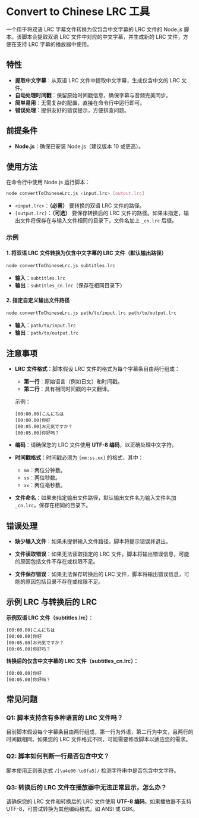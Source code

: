 # Convert to Chinese LRC 工具

一个用于将双语 LRC 字幕文件转换为仅包含中文字幕的 LRC 文件的 Node.js 脚本。该脚本会提取双语 LRC 文件中对应的中文字幕，并生成新的 LRC 文件，方便在支持 LRC 字幕的播放器中使用。

## 特性

- **提取中文字幕**：从双语 LRC 文件中提取中文字幕，生成仅含中文的 LRC 文件。
- **自动处理时间戳**：保留原始时间戳信息，确保字幕与音频完美同步。
- **简单易用**：无需复杂的配置，直接在命令行中运行即可。
- **错误处理**：提供友好的错误提示，方便排查问题。

## 前提条件

- **Node.js**：确保已安装 Node.js（建议版本 10 或更高）。

## 使用方法

在命令行中使用 Node.js 运行脚本：

```bash
node convertToChineseLrc.js <input.lrc> [output.lrc]
```

- `<input.lrc>`：**（必需）** 要转换的双语 LRC 文件的路径。
- `[output.lrc]`：**（可选）** 要保存转换后的 LRC 文件的路径。如果未指定，输出文件将保存在与输入文件相同的目录下，文件名加上 `_cn.lrc` 后缀。

### 示例

#### 1. 将双语 LRC 文件转换为仅含中文字幕的 LRC 文件（默认输出路径）

```bash
node convertToChineseLrc.js subtitles.lrc
```

- **输入**：`subtitles.lrc`
- **输出**：`subtitles_cn.lrc`（保存在相同目录下）

#### 2. 指定自定义输出文件路径

```bash
node convertToChineseLrc.js path/to/input.lrc path/to/output.lrc
```

- **输入**：`path/to/input.lrc`
- **输出**：`path/to/output.lrc`

## 注意事项

- **LRC 文件格式**：脚本假设 LRC 文件的格式为每个字幕条目由两行组成：
  - **第一行**：原始语言（例如日文）和时间戳。
  - **第二行**：具有相同时间戳的中文翻译。

  示例：

  ```plaintext
  [00:00.00]こんにちは
  [00:00.00]你好
  [00:05.00]お元気ですか？
  [00:05.00]你好吗？
  ```

- **编码**：请确保您的 LRC 文件使用 **UTF-8 编码**，以正确处理中文字符。

- **时间戳格式**：时间戳必须为 `[mm:ss.xx]` 的格式，其中：
  - `mm`：两位分钟数。
  - `ss`：两位秒数。
  - `xx`：两位毫秒数。

- **文件命名**：如果未指定输出文件路径，默认输出文件名为输入文件名加 `_cn.lrc`，保存在相同的目录下。

## 错误处理

- **缺少输入文件**：如果未提供输入文件路径，脚本将提示错误并退出。

- **文件读取错误**：如果无法读取指定的 LRC 文件，脚本将输出错误信息，可能的原因包括文件不存在或权限不足。

- **文件保存错误**：如果无法保存转换后的 LRC 文件，脚本将输出错误信息，可能的原因包括目录不存在或权限不足。

## 示例 LRC 与转换后的 LRC

**示例双语 LRC 文件（subtitles.lrc）：**

```plaintext
[00:00.00]こんにちは
[00:00.00]你好
[00:05.00]お元気ですか？
[00:05.00]你好吗？
```

**转换后的仅含中文字幕的 LRC 文件（subtitles_cn.lrc）：**

```plaintext
[00:00.00]你好
[00:05.00]你好吗？
```

## 常见问题

### Q1: 脚本支持含有多种语言的 LRC 文件吗？

目前脚本假设每个字幕条目由两行组成，第一行为外语，第二行为中文，且两行的时间戳相同。如果您的 LRC 文件格式不同，可能需要修改脚本以适应您的需求。

### Q2: 脚本如何判断一行是否包含中文？

脚本使用正则表达式 `/[\u4e00-\u9fa5]/` 检测字符串中是否包含中文字符。

### Q3: 转换后的 LRC 文件在播放器中无法正常显示，怎么办？

请确保您的 LRC 文件和转换后的 LRC 文件使用 **UTF-8 编码**。如果播放器不支持 UTF-8，可尝试转换为其他编码格式，如 ANSI 或 GBK。
